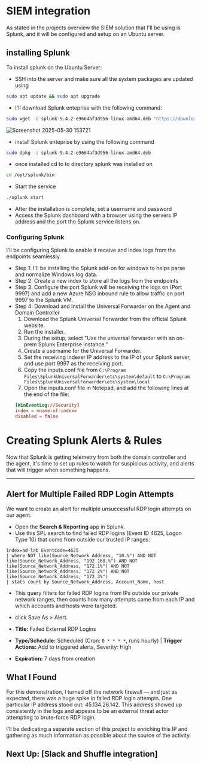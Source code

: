 # SIEM integration
As stated in the projects overview the SIEM solution that I'll be using is Splunk, and it will be configured and setup on an Ubuntu server.

## installing Splunk
To install splunk on the Ubuntu Server:
- SSH into the server and make sure all the system packages are updated using  
```bash 
sudo apt update && sudo apt upgrade
```
- I'll download Splunk enteprise with the following command:
```bash
sudo wget -O splunk-9.4.2-e9664af3d956-linux-amd64.deb "https://download.splunk.com/products/splunk/releases/9.4.2/linux/splunk-9.4.2-e9664af3d956-linux-amd64.deb"
```
![Screenshot 2025-05-30 153721](https://github.com/user-attachments/assets/0d3e9a08-6566-4004-badf-1f57ad0c8426)
- install Splunk enteprise by using the following command
```bash
sudo dpkg -i splunk-9.4.2-e9664af3d956-linux-amd64.deb
```
- once installed cd to to directory splunk was installed on 
```bash
cd /opt/splunk/bin
```
- Start the service
```bash
./splunk start
```
- After the installation is complete, set a username and password
- Access the Splunk dashboard with a browser using the servers IP address and the port the Splunk service listens on.


### Configuring Splunk
I'll be configuring Splunk to enable it receive and index logs from the endpoints seamlessly
- Step 1: I'll be installing the Splunk add-on for windows to helps parse and normalize Windows log data.
- Step 2: Create a new index to store all the logs from the endpoints
- Step 3: Configure the port Splunk will be receiving the logs on (Port 9997) and add a new Azure NSG inbound rule to allow traffic on port 9997 to the Splunk VM.
- Step 4: Download and Install the Universal Forwarder on the Agent and Domain Controller  
  1. Download the Splunk Universal Forwarder from the official Splunk website.
  2. Run the installer.
  3. During the setup, select "Use the universal forwarder with an on-prem Splunk Enterprise instance."
  4. Create a username for the Universal Forwarder.
  5. Set the receiving indexer IP address to the IP of your Splunk server, and use port 9997 as the receiving port.
  6. Copy the inputs.conf file from `C:\Program Files\SplunkUniversalForwarder\etc\system\default` to `C:\Program Files\SplunkUniversalForwarder\etc\system\local`
  7. Open the inputs.conf file in Notepad, and add the following lines at the end of the file:
   ```conf
   [WinEventLog://Security]
   index = <name-of-index>
   disabled = false
   ```
# Creating Splunk Alerts & Rules

Now that Splunk is getting telemetry from both the domain controller and the agent, it's time to set up rules to watch for suspicious activity, and alerts that will trigger when something happens.

---

## Alert for Multiple Failed RDP Login Attempts

We want to create an alert for multiple unsuccessful RDP login attempts on our agent.

- Open the **Search & Reporting** app in Splunk.
- Use this SPL search to find failed RDP logins (Event ID 4625, Logon Type 10) that come from outside our trusted IP ranges:

```spl
index=ad-lab EventCode=4625
| where NOT like(Source_Network_Address, "10.%") AND NOT like(Source_Network_Address, "192.168.%") AND NOT like(Source_Network_Address, "172.1%") AND NOT like(Source_Network_Address, "172.2%") AND NOT like(Source_Network_Address, "172.3%")
| stats count by Source_Network_Address, Account_Name, host
```
- This query filters for failed RDP logins from IPs outside our private network ranges, then counts how many attempts came from each IP and which accounts and hosts were targeted.

- click Save As > Alert.
- **Title:** Failed External RDP Logins  
- **Type/Schedule:** Scheduled (Cron: `0 * * * *`, runs hourly) | **Trigger Actions:** Add to triggered alerts, Severity: High
- **Expiration:** 7 days from creation  

## What I Found
For this demonstration, I turned off the network firewall — and just as expected, there was a huge spike in failed RDP login attempts. One particular IP address stood out: 45.134.26.142. This address showed up consistently in the logs and appears to be an external threat actor attempting to brute-force RDP login.

I’ll be dedicating a separate section of this project to enriching this IP and gathering as much information as possible about the source of the activity.

## Next Up: [Slack and Shuffle integration]
